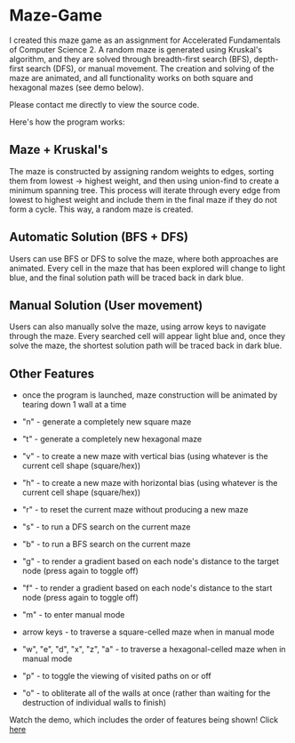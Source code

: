 # Maze-Game
I created this maze game as an assignment for Accelerated Fundamentals of Computer Science 2. A random maze is generated using Kruskal's algorithm, and they are solved through breadth-first search (BFS), depth-first search (DFS), or manual movement. The creation and solving of the maze are animated, and all functionality works on both square and hexagonal mazes (see demo below). 

Please contact me directly to view the source code.

Here's how the program works:

## Maze + Kruskal's ##
The maze is constructed by assigning random weights to edges, sorting them from lowest -> highest weight, and then using union-find to create a minimum spanning tree. This process will iterate through every edge from lowest to highest weight and include them in the final maze if they do not form a cycle. This way, a random maze is created.

## Automatic Solution (BFS + DFS) ##
Users can use BFS or DFS to solve the maze, where both approaches are animated. Every cell in the maze that has been explored will change to light blue, and the final solution path will be traced back in dark blue. 

## Manual Solution (User movement) ##
Users can also manually solve the maze, using arrow keys to navigate through the maze. Every searched cell will appear light blue and, once they solve the maze, the shortest solution path will be traced back in dark blue. 

## Other Features ##
- once the program is launched, maze construction will be animated by tearing down 1 wall at a time

- "n" - generate a completely new square maze
- "t" - generate a completely new hexagonal maze

- "v" - to create a new maze with vertical bias (using whatever is the current cell shape (square/hex))
- "h" - to create a new maze with horizontal bias (using whatever is the current cell shape (square/hex))

- "r" - to reset the current maze without producing a new maze

- "s" - to run a DFS search on the current maze
- "b" - to run a BFS search on the current maze

- "g" - to render a gradient based on each node's distance to the target node (press again to toggle off)
- "f" - to render a gradient based on each node's distance to the start node (press again to toggle off)

- "m" - to enter manual mode
- arrow keys - to traverse a square-celled maze when in manual mode
- "w", "e", "d", "x", "z", "a" - to traverse a hexagonal-celled maze when in manual mode
	
- "p" - to toggle the viewing of visited paths on or off
- "o" - to obliterate all of the walls at once (rather than waiting for the destruction of individual walls to finish)


 Watch the demo, which includes the order of features being shown!
 Click [here](https://youtu.be/OIgNwQZo7cg)

